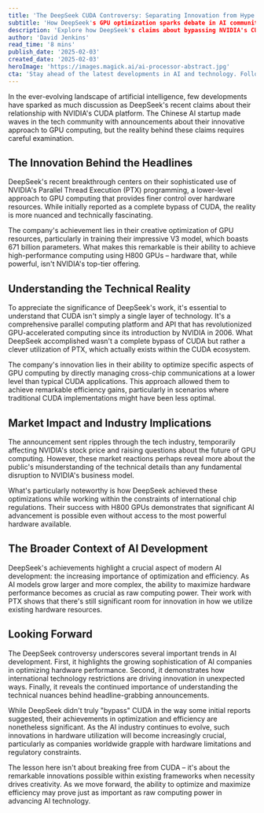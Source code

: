 ```yaml
---
title: 'The DeepSeek CUDA Controversy: Separating Innovation from Hype'
subtitle: 'How DeepSeek's GPU optimization sparks debate in AI community'
description: 'Explore how DeepSeek's claims about bypassing NVIDIA's CUDA platform have stirred debate in the tech community. Understand their innovative approach to GPU optimization and what it means for the future of AI hardware utilization.'
author: 'David Jenkins'
read_time: '8 mins'
publish_date: '2025-02-03'
created_date: '2025-02-03'
heroImage: 'https://images.magick.ai/ai-processor-abstract.jpg'
cta: 'Stay ahead of the latest developments in AI and technology. Follow us on LinkedIn for in-depth analysis and breaking news in the world of artificial intelligence.'
---
```


In the ever-evolving landscape of artificial intelligence, few developments have sparked as much discussion as DeepSeek's recent claims about their relationship with NVIDIA's CUDA platform. The Chinese AI startup made waves in the tech community with announcements about their innovative approach to GPU computing, but the reality behind these claims requires careful examination.

## The Innovation Behind the Headlines

DeepSeek's recent breakthrough centers on their sophisticated use of NVIDIA's Parallel Thread Execution (PTX) programming, a lower-level approach to GPU computing that provides finer control over hardware resources. While initially reported as a complete bypass of CUDA, the reality is more nuanced and technically fascinating.

The company's achievement lies in their creative optimization of GPU resources, particularly in training their impressive V3 model, which boasts 671 billion parameters. What makes this remarkable is their ability to achieve high-performance computing using H800 GPUs – hardware that, while powerful, isn't NVIDIA's top-tier offering.

## Understanding the Technical Reality

To appreciate the significance of DeepSeek's work, it's essential to understand that CUDA isn't simply a single layer of technology. It's a comprehensive parallel computing platform and API that has revolutionized GPU-accelerated computing since its introduction by NVIDIA in 2006. What DeepSeek accomplished wasn't a complete bypass of CUDA but rather a clever utilization of PTX, which actually exists within the CUDA ecosystem.

The company's innovation lies in their ability to optimize specific aspects of GPU computing by directly managing cross-chip communications at a lower level than typical CUDA applications. This approach allowed them to achieve remarkable efficiency gains, particularly in scenarios where traditional CUDA implementations might have been less optimal.

## Market Impact and Industry Implications

The announcement sent ripples through the tech industry, temporarily affecting NVIDIA's stock price and raising questions about the future of GPU computing. However, these market reactions perhaps reveal more about the public's misunderstanding of the technical details than any fundamental disruption to NVIDIA's business model.

What's particularly noteworthy is how DeepSeek achieved these optimizations while working within the constraints of international chip regulations. Their success with H800 GPUs demonstrates that significant AI advancement is possible even without access to the most powerful hardware available.

## The Broader Context of AI Development

DeepSeek's achievements highlight a crucial aspect of modern AI development: the increasing importance of optimization and efficiency. As AI models grow larger and more complex, the ability to maximize hardware performance becomes as crucial as raw computing power. Their work with PTX shows that there's still significant room for innovation in how we utilize existing hardware resources.

## Looking Forward

The DeepSeek controversy underscores several important trends in AI development. First, it highlights the growing sophistication of AI companies in optimizing hardware performance. Second, it demonstrates how international technology restrictions are driving innovation in unexpected ways. Finally, it reveals the continued importance of understanding the technical nuances behind headline-grabbing announcements.

While DeepSeek didn't truly "bypass" CUDA in the way some initial reports suggested, their achievements in optimization and efficiency are nonetheless significant. As the AI industry continues to evolve, such innovations in hardware utilization will become increasingly crucial, particularly as companies worldwide grapple with hardware limitations and regulatory constraints.

The lesson here isn't about breaking free from CUDA – it's about the remarkable innovations possible within existing frameworks when necessity drives creativity. As we move forward, the ability to optimize and maximize efficiency may prove just as important as raw computing power in advancing AI technology.